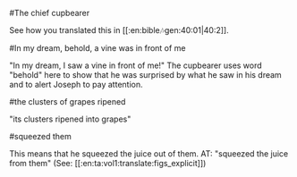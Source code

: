 #The chief cupbearer

See how you translated this in [[:en:bible:notes:gen:40:01|40:2]].

#In my dream, behold, a vine was in front of me

"In my dream, I saw a vine in front of me!" The cupbearer uses word "behold" here to show that he was surprised by what he saw in his dream and to alert Joseph to pay attention.

#the clusters of grapes ripened

"its clusters ripened into grapes"

#squeezed them

This means that he squeezed the juice out of them. AT: "squeezed the juice from them" (See: [[:en:ta:vol1:translate:figs_explicit]])
